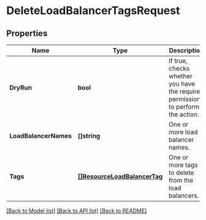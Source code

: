 # DeleteLoadBalancerTagsRequest

## Properties

Name | Type | Description | Notes
------------ | ------------- | ------------- | -------------
**DryRun** | **bool** | If true, checks whether you have the required permissions to perform the action. | [optional] 
**LoadBalancerNames** | **[]string** | One or more load balancer names. | 
**Tags** | [**[]ResourceLoadBalancerTag**](ResourceLoadBalancerTag.md) | One or more tags to delete from the load balancers. | 

[[Back to Model list]](../README.md#documentation-for-models) [[Back to API list]](../README.md#documentation-for-api-endpoints) [[Back to README]](../README.md)


